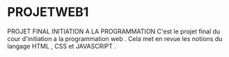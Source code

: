 # PROJETWEB1
PROJET FINAL INITIATION A LA PROGRAMMATION 
C'est le projet final du cour d'initiation a la programmation web . 
Cela met en revue les notions du langage HTML , CSS et JAVASCRIPT . 


